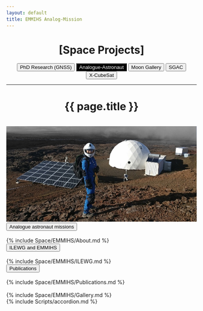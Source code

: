 ```yaml
---
layout: default
title: EMMIHS Analog-Mission
---
```


<div class="spacepost" align="center">
  <h1 class="spacepost-title">[Space Projects]</h1>
  <p>
    <a href="/Space/PhD" class=""><button class="button">PhD Research (GNSS)</button></a>
    <a href="/Space/EMMIHS" class=""><button class="button" style="background-color: black; color: white">Analogue-Astronaut</button></a>
    <a href="/Space/MoonGallery"><button class="button">Moon Gallery</button></a>
    <a href="/Space/SGAC"><button class="button">SGAC</button></a>
    <a href="/Space/Xcubesat"><button class="button">X-CubeSat</button></a>
    <hr>
  </p>
  <h1>{{ page.title }}</h1>
  <br>
</div>
<div>

  <img src="/Space/EMMIHS3/astrofinalEVA.jpg" alt="Priyanka Analogue astronaut">

  <body>
    <div>
      <button class="accordion">Analogue astronaut missions </button>
      <div class="panel"> <br>
        {% include Space/EMMIHS/About.md %} <br>
      </div>
      <button class="accordion">ILEWG and EMMIHS</button>
      <div class="panel"> <br>
        {% include Space/EMMIHS/ILEWG.md %} <br>
      </div>
      <button class="accordion">Publications</button>
      <div class="panel"> <br>
        {% include Space/EMMIHS/Publications.md %} <br>
      </div>  
    </div>
    <div> <br>
      {% include Space/EMMIHS/Gallery.md %} <br>
    </div>  
  </body>
  {% include Scripts/accordion.md %}
</div>